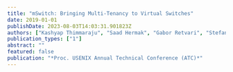 ```yaml
---
title: "mSwitch: Bringing Multi-Tenancy to Virtual Switches"
date: 2019-01-01
publishDate: 2023-08-03T14:03:31.901823Z
authors: ["Kashyap Thimmaraju", "Saad Hermak", "Gabor Retvari", "Stefan Schmid"]
publication_types: ["1"]
abstract: ""
featured: false
publication: "*Proc. USENIX Annual Technical Conference (ATC)*"
---
```


